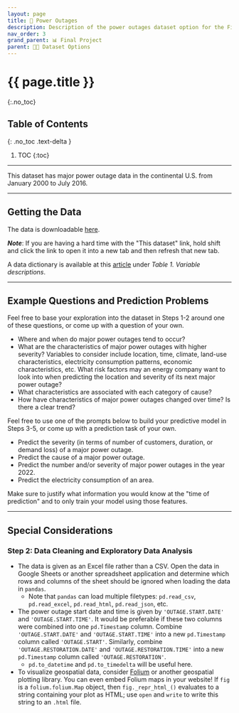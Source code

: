 ```yaml
---
layout: page
title: 🔋 Power Outages
description: Description of the power outages dataset option for the Final Project.
nav_order: 3
grand_parent: 📊 Final Project
parent: 👨‍💻 Dataset Options
---
```


# {{ page.title }}
{:.no_toc}

## Table of Contents
{: .no_toc .text-delta }

1. TOC
{:toc}

---

This dataset has major power outage data in the continental U.S. from January 2000 to July 2016.

---

## Getting the Data

The data is downloadable [here](https://engineering.purdue.edu/LASCI/research-data/outages/outagerisks).

***Note***: If you are having a hard time with the "This dataset" link, hold shift and click the link to open it into a new tab and then refresh that new tab.

A data dictionary is available at this [article](https://www.sciencedirect.com/science/article/pii/S2352340918307182) under *Table 1. Variable descriptions*.

---

## Example Questions and Prediction Problems

Feel free to base your exploration into the dataset in Steps 1-2 around one of these questions, or come up with a question of your own.

- Where and when do major power outages tend to occur?
- What are the characteristics of major power outages with higher severity? Variables to consider include location, time, climate, land-use characteristics, electricity consumption patterns, economic characteristics, etc. What risk factors may an energy company want to look into when predicting the location and severity of its next major power outage?
- What characteristics are associated with each category of cause?
- How have characteristics of major power outages changed over time? Is there a clear trend?

Feel free to use one of the prompts below to build your predictive model in Steps 3-5, or come up with a prediction task of your own.

* Predict the severity (in terms of number of customers, duration, or demand loss) of a major power outage.
* Predict the cause of a major power outage.
* Predict the number and/or severity of major power outages in the year 2022.
* Predict the electricity consumption of an area.

Make sure to justify what information you would know at the "time of prediction" and to only train your model using those features.

---

## Special Considerations

### Step 2: Data Cleaning and Exploratory Data Analysis
- The data is given as an Excel file rather than a CSV. Open the data in Google Sheets or another spreadsheet application and determine which rows and columns of the sheet should be ignored when loading the data in `pandas`.
    - Note that `pandas` can load multiple filetypes: `pd.read_csv`, `pd.read_excel`, `pd.read_html`, `pd.read_json`, etc.
- The power outage start date and time is given by `'OUTAGE.START.DATE'` and `'OUTAGE.START.TIME'`. It would be preferable if these two columns were combined into one `pd.Timestamp` column. Combine `'OUTAGE.START.DATE'` and `'OUTAGE.START.TIME'` into a new `pd.Timestamp` column called `'OUTAGE.START'`. Similarly, combine `'OUTAGE.RESTORATION.DATE'` and `'OUTAGE.RESTORATION.TIME'` into a new `pd.Timestamp` column called `'OUTAGE.RESTORATION'`.
    - `pd.to_datetime` and `pd.to_timedelta` will be useful here.
- To visualize geospatial data, consider [Folium](https://python-visualization.github.io/folium/) or another geospatial plotting library. You can even embed Folium maps in your website! If `fig` is a `folium.folium.Map` object, then `fig._repr_html_()` evaluates to a string containing your plot as HTML; use `open` and `write` to write this string to an `.html` file.